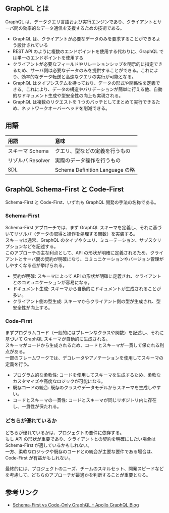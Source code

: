## GraphQL とは

GraphQL は、データクエリ言語および実行エンジンであり、クライアントとサーバ間の効率的なデータ通信を支援するための技術である。

- GraphQL は、クライアントが必要なデータのみを要求することができるよう設計されている
- REST API のように複数のエンドポイントを使用する代わりに、GraphQL では単一のエンドポイントを使用する
- クライアントが必要なフィールドやリレーションシップを明示的に指定できるため、サーバ側は必要なデータのみを提供することができる。これにより、効率的なデータ転送と高速なクエリの実行が可能となる。
- GraphQL はタイプシステムを持っており、データの形式や関係性を定義できる。これにより、データの構造やバリデーションが簡単に行える他、自動的なドキュメント生成や型安全性の向上も実現される。
- GraphQL は複数のリクエストを 1 つのバッチとしてまとめて実行できるため、ネットワークオーバーヘッドを削減できる。

## 用語

| 用語              | 意味                            |
| :---------------- | :------------------------------ |
| スキーマ Schema   | クエリ、型などの定義を行うもの  |
| リゾルバ Resolver | 実際のデータ操作を行うもの      |
| SDL               | Schema Definition Language の略 |

## GraphQL Schema-First と Code-First

Schema-First と Code-First、いずれも GraphQL 開発の手法の名称である。

### Schema-First

Schema-First アプローチでは、まず GraphQL スキーマを定義し、それに基づいてリゾルバ（データの取得と操作を処理する関数）を実装する。  
スキーマは通常、GraphQL のタイプやクエリ、ミューテーション、サブスクリプションなどを記述する。  
このアプローチの主な利点として、API の形状が明確に定義されるため、クライアントとサーバ間の契約が明確になり、コミュニケーションやバージョン管理がしやすくなる点が挙げられる。

- 契約が明確: スキーマによって API の形状が明確に定義され、クライアントとのコミュニケーションが容易になる。
- ドキュメント生成: スキーマから自動的にドキュメントが生成されることが多い。
- クライアント側の型生成: スキーマからクライアント側の型が生成され、型安全性が向上する。

### Code-First

まずプログラムコード（一般的にはプレーンなクラスや関数）を記述し、それに基づいて GraphQL スキーマが自動的に生成される。  
スキーマがコードから生成されるため、コードとスキーマが一貫して保たれる利点がある。  
一部のフレームワークでは、デコレータやアノテーションを使用してスキーマの定義を行う。

- プログラム的な柔軟性: コードを使用してスキーマを生成するため、柔軟なカスタマイズや高度なロジックが可能になる。
- 既存コードの統合: 既存のクラスやデータモデルからスキーマを生成しやすい。
- コードとスキーマの一貫性: コードとスキーマが同じリポジトリ内に存在し、一貫性が保たれる。

### どちらが優れているか

どちらが優れているかは、プロジェクトの要件に依存する。  
もし API の形状が重要であり、クライアントとの契約を明確にしたい場合は Schema-First が適しているかもしれない。  
一方、柔軟なロジックや既存のコードとの統合が主要な要件である場合は、Code-First が有益かもしれない。

最終的には、プロジェクトのニーズ、チームのスキルセット、開発スピードなどを考慮して、どちらのアプローチが最適かを判断することが重要となる。

## 参考リンク

- [Schema-First vs Code-Only GraphQL - Apollo GraphQL Blog](https://www.apollographql.com/blog/backend/architecture/schema-first-vs-code-only-graphql/)
